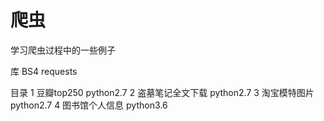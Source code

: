 # 爬虫
学习爬虫过程中的一些例子

库
BS4
requests

目录
1 豆瓣top250 python2.7 
2 盗墓笔记全文下载 python2.7
3 淘宝模特图片  python2.7
4 图书馆个人信息 python3.6
